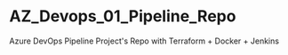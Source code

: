 # AZ_Devops_01_Pipeline_Repo
Azure DevOps Pipeline Project's Repo with Terraform + Docker + Jenkins
